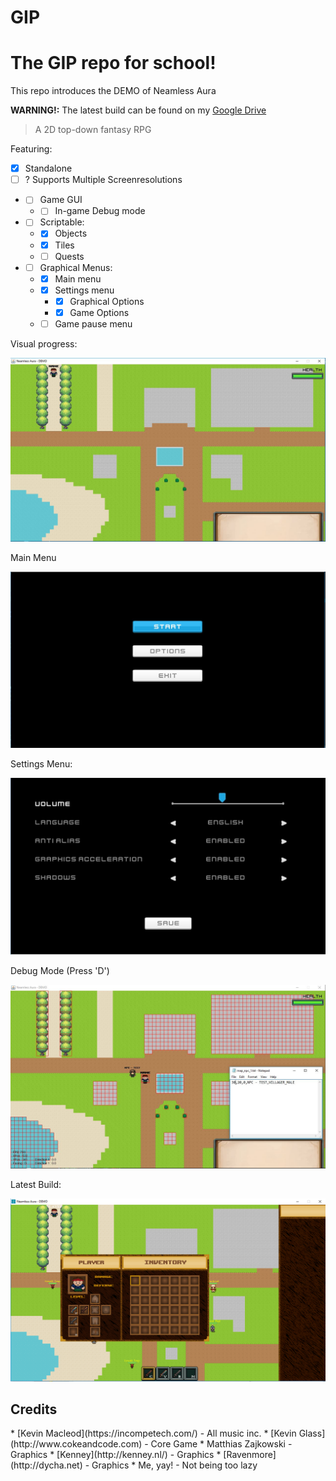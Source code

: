 # GIP
<h1>The GIP repo for school!</h1>

This repo introduces the DEMO of Neamless Aura

**WARNING!:** The latest build can be found on my [Google Drive](http://goo.gl/VkAX5T)
      
> A 2D top-down fantasy RPG


Featuring:   
- [x] Standalone
- [ ] ? Supports Multiple Screenresolutions
* - [ ] Game GUI
  * - [ ] In-game Debug mode
* - [ ] Scriptable:
  * - [x] Objects
  * - [x] Tiles
  * - [ ] Quests
* - [ ] Graphical Menus:
  * - [x] Main menu
  * - [x] Settings menu
    * - [x] Graphical Options
    * - [x] Game Options
  * - [ ] Game pause menu
 
Visual progress:

![alt text](/preview/menuAdded.JPG "Main Game")

Main Menu

![alt text](/preview/mainMenuv1.JPG "Main Menu")

Settings Menu:

![alt text](/preview/mainSettingsv1.JPG "Settings Menu")

Debug Mode (Press 'D')

![alt text](/preview/npc1.JPG "DEBUG mode")

Latest Build:

![alt text](preview/dev27.png "Latest build")

<h2>Credits</h2>
*   [Kevin Macleod](https://incompetech.com/) - All music inc.
*   [Kevin Glass](http://www.cokeandcode.com) - Core Game
*   Matthias Zajkowski - Graphics
*   [Kenney](http://kenney.nl/) - Graphics
*   [Ravenmore](http://dycha.net) - Graphics
*   Me, yay! - Not being too lazy
